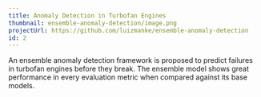 ```yaml
---
title: Anomaly Detection in Turbofan Engines
thumbnail: ensemble-anomaly-detection/image.png
projectUrl: https://github.com/luizmanke/ensemble-anomaly-detection
id: 2
---
```


An ensemble anomaly detection framework is proposed to predict failures in turbofan engines before they break.
The ensemble model shows great performance in every evaluation metric when compared against its base models.
